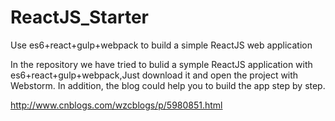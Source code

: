 # ReactJS_Starter
Use es6+react+gulp+webpack to build a simple ReactJS web application

In the repository we have tried to bulid a symple ReactJS application with es6+react+gulp+webpack,Just download it and open the project with Webstorm. 
In addition, the blog could help you to build the app step by step.

http://www.cnblogs.com/wzcblogs/p/5980851.html
